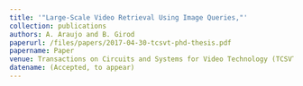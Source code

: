 ```yaml
---
title: '"Large-Scale Video Retrieval Using Image Queries,"'
collection: publications
authors: A. Araujo and B. Girod
paperurl: /files/papers/2017-04-30-tcsvt-phd-thesis.pdf
papername: Paper
venue: Transactions on Circuits and Systems for Video Technology (TCSVT)
datename: (Accepted, to appear)
---
```

